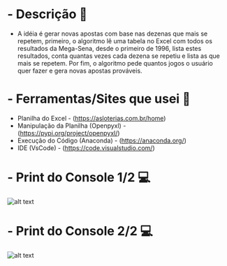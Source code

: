 # - Descrição :pencil:
- A idéia é gerar novas apostas com base nas dezenas que mais se repetem, primeiro, o algoritmo lê uma tabela no Excel com todos os resultados da Mega-Sena, desde o primeiro de 1996, lista estes resultados, conta quantas vezes cada dezena se repetiu e lista as que mais se repetem. Por fim, o algoritmo pede quantos jogos o usuário quer fazer e gera novas apostas prováveis.

# - Ferramentas/Sites que usei :wrench:
- Planilha do Excel - (https://asloterias.com.br/home)
- Manipulação da Planilha (Openpyxl) - (https://pypi.org/project/openpyxl/)
- Execução do Código (Anaconda) - (https://anaconda.org/)
- IDE (VsCode) - (https://code.visualstudio.com/)

# - Print do Console 1/2 :computer:
![alt text](https://github.com/predufranca/Portfolio/blob/main/Projetos/Projeto%209%20-%20Gerador%20de%20Apostas%20Prov%C3%A1veis/images/Console1.png)

# - Print do Console 2/2 :computer:
![alt text](https://github.com/predufranca/Portfolio/blob/main/Projetos/Projeto%209%20-%20Gerador%20de%20Apostas%20Prov%C3%A1veis/images/Console2.png)
